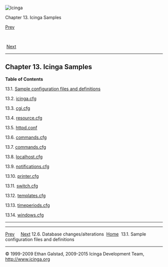 ![Icinga](../images/logofullsize.png "Icinga")

Chapter 13. Icinga Samples

[Prev](db_changes.md) 

 

 [Next](sample-config.md)

* * * * *

Chapter 13. Icinga Samples
--------------------------

**Table of Contents**

13.1. [Sample configuration files and definitions](sample-config.md)

13.2. [icinga.cfg](sample-icinga.md)

13.3. [cgi.cfg](sample-cgi.md)

13.4. [resource.cfg](sample-resource.md)

13.5. [httpd.conf](sample-httpd.md)

13.6. [commands.cfg](sample-commands.md)

13.7. [commands.cfg](sample-contacts.md)

13.8. [localhost.cfg](sample-localhost.md)

13.9. [notifications.cfg](sample-notifications.md)

13.10. [printer.cfg](sample-printer.md)

13.11. [switch.cfg](sample-switch.md)

13.12. [templates.cfg](sample-templates.md)

13.13. [timeperiods.cfg](sample-timeperiods.md)

13.14. [windows.cfg](sample-windows.md)

* * * * *

  ------------------------------------- -------------------- ---------------------------------------------------
  [Prev](db_changes.md)                                     [Next](sample-config.md)
  12.6. Database changes/alterations    [Home](index.md)    13.1. Sample configuration files and definitions
  ------------------------------------- -------------------- ---------------------------------------------------

© 1999-2009 Ethan Galstad, 2009-2015 Icinga Development Team,
http://www.icinga.org
